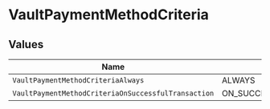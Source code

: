 # VaultPaymentMethodCriteria


## Values

| Name                                                | Value                                               |
| --------------------------------------------------- | --------------------------------------------------- |
| `VaultPaymentMethodCriteriaAlways`                  | ALWAYS                                              |
| `VaultPaymentMethodCriteriaOnSuccessfulTransaction` | ON_SUCCESSFUL_TRANSACTION                           |